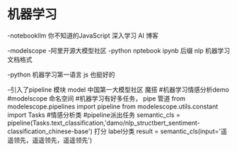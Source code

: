 # 机器学习

-notebookllm
  你不知道的JavaScript 深入学习
  AI 博客


  -modelscope
  -阿里开源大模型社区
  -python nptebook
  ipynb 后缀
  nlp 机器学习文档格式

-python
  机器学习第一语言
  js 也挺好的


-引入了pipeline 模块
  model 中国第一大模型社区
  魔搭
#机器学习情感分析demo
#modelscope 命名空间
#机器学习有好多任务， pipe 管道
from modelescope.pipelines import pipeline
from modelescope.utils.constant import Tasks
#情感分析类
#pipeline派出任务
semantic_cls = pipeline(Tasks.text_classification,'damo/nlp_structbert_sentiment-classification_chinese-base')
打分 label分类
result = semantic_cls(input='遥遥领先，遥遥领先，遥遥领先')
